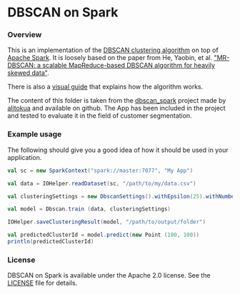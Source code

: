 # DBSCAN on Spark

### Overview

This is an implementation of the [DBSCAN clustering algorithm](http://en.wikipedia.org/wiki/DBSCAN) on top of [Apache Spark](http://spark.apache.org/). It is loosely based on the paper from He, Yaobin, et al. ["MR-DBSCAN: a scalable MapReduce-based DBSCAN algorithm for heavily skewed data"](http://www.researchgate.net/profile/Yaobin_He/publication/260523383_MR-DBSCAN_a_scalable_MapReduce-based_DBSCAN_algorithm_for_heavily_skewed_data/links/0046353a1763ee2bdf000000.pdf). 


There is also a [visual guide](http://www.irvingc.com/visualizing-dbscan) that explains how the algorithm works.

The content of this folder is taken from the [dbscan_spark](https://github.com/alitouka/spark_dbscan) project made by [alitokua](https://github.com/alitouka) and available on github. The App has been included in the project and tested to evaluate it in the field of customer segmentation.

	


### Example usage 

The following should give you a
good idea of how it should be used in your application.

```scala
val sc = new SparkContext("spark://master:7077", "My App")

val data = IOHelper.readDataset(sc, "/path/to/my/data.csv")

val clusteringSettings = new DbscanSettings().withEpsilon(25).withNumberOfPoints(30)

val model = Dbscan.train (data, clusteringSettings)

IOHelper.saveClusteringResult(model, "/path/to/output/folder")

val predictedClusterId = model.predict(new Point (100, 100))
println(predictedClusterId)
```

### License

DBSCAN on Spark is available under the Apache 2.0 license. 
See the [LICENSE](https://www.apache.org/licenses/LICENSE-2.0.html) file for details.

